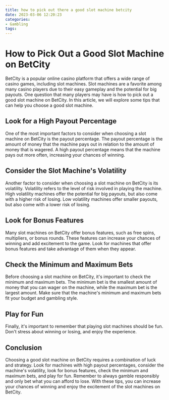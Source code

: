 ```yaml
---
title: how to pick out there a good slot machine betcity
date: 2023-03-06 12:20:23
categories:
- Gambling
tags:
---
```



# How to Pick Out a Good Slot Machine on BetCity

BetCity is a popular online casino platform that offers a wide range of casino games, including slot machines. Slot machines are a favorite among many casino players due to their easy gameplay and the potential for big payouts. One question that many players may have is how to pick out a good slot machine on BetCity. In this article, we will explore some tips that can help you choose a good slot machine.

## Look for a High Payout Percentage

One of the most important factors to consider when choosing a slot machine on BetCity is the payout percentage. The payout percentage is the amount of money that the machine pays out in relation to the amount of money that is wagered. A high payout percentage means that the machine pays out more often, increasing your chances of winning.

## Consider the Slot Machine's Volatility

Another factor to consider when choosing a slot machine on BetCity is its volatility. Volatility refers to the level of risk involved in playing the machine. High volatility machines offer the potential for big payouts, but also come with a higher risk of losing. Low volatility machines offer smaller payouts, but also come with a lower risk of losing.

## Look for Bonus Features

Many slot machines on BetCity offer bonus features, such as free spins, multipliers, or bonus rounds. These features can increase your chances of winning and add excitement to the game. Look for machines that offer bonus features and take advantage of them when they appear.

## Check the Minimum and Maximum Bets

Before choosing a slot machine on BetCity, it's important to check the minimum and maximum bets. The minimum bet is the smallest amount of money that you can wager on the machine, while the maximum bet is the largest amount. Make sure that the machine's minimum and maximum bets fit your budget and gambling style.

## Play for Fun

Finally, it's important to remember that playing slot machines should be fun. Don't stress about winning or losing, and enjoy the experience.

## Conclusion

Choosing a good slot machine on BetCity requires a combination of luck and strategy. Look for machines with high payout percentages, consider the machine's volatility, look for bonus features, check the minimum and maximum bets, and play for fun. Remember to always gamble responsibly and only bet what you can afford to lose. With these tips, you can increase your chances of winning and enjoy the excitement of the slot machines on BetCity.